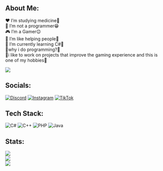 ## About Me:
❤️ I’m studying medicine🙂<br>🌱 I’m not a programmer😁<br>🎮 I’m a Gamer😉<br>🌟 I’m like helping people🌟<br>🌱 I’m currently learning C#🐾<br>💬why i do programming?🤔<br>💫i like to work on projects that improve the gaming experience and this is one of my hobbies🌌

[![](https://visitcount.itsvg.in/api?id=MissAvria107&icon=4&color=6)](https://visitcount.itsvg.in)

## Socials:
[![Discord](https://img.shields.io/badge/Discord-%237289DA.svg?logo=discord&logoColor=white)](https://discord.gg/https://discord-avatar.com/en/user/874867657323712534) [![Instagram](https://img.shields.io/badge/Instagram-%23E4405F.svg?logo=Instagram&logoColor=white)](empty) [![TikTok](https://img.shields.io/badge/TikTok-%23000000.svg?logo=TikTok&logoColor=white)](empty) 

## Tech Stack:
![C#](https://img.shields.io/badge/c%23-%23239120.svg?style=flat-square&logo=c-sharp&logoColor=white) ![C++](https://img.shields.io/badge/c++-%2300599C.svg?style=flat-square&logo=c%2B%2B&logoColor=white) ![PHP](https://img.shields.io/badge/php-%23777BB4.svg?style=flat-square&logo=php&logoColor=white) ![Java](https://img.shields.io/badge/java-%23ED8B00.svg?style=flat-square&logo=java&logoColor=white)
## Stats:
![](https://github-readme-stats.vercel.app/api?username=MissAvria107&theme=dark&hide_border=false&include_all_commits=false&count_private=false)<br/>
![](https://github-readme-streak-stats.herokuapp.com/?user=MissAvria107&theme=dark&hide_border=false)<br/>
![](https://github-readme-stats.vercel.app/api/top-langs/?username=MissAvria107&theme=dark&hide_border=false&include_all_commits=false&count_private=false&layout=compact)

